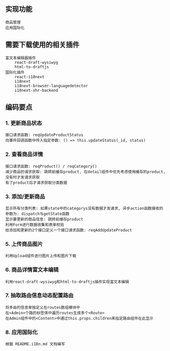 ## 实现功能
    商品管理
    应用国际化

## 需要下载使用的相关插件
    富文本编辑器插件
        react-draft-wysiwyg
        html-to-draftjs
    国际化插件
        react-i18next
        i18next
        i18next-browser-languagedetector
        i18next-xhr-backend

## 编码要点
### 1. 更新商品状态
    接口请求函数: reqUpdateProductStatus
    向事件回调函数中传入指定参数: () => this.updateStatus(_id, status)

### 2. 查看商品详情
    接口请求函数: reqProduct() / reqCategory()
    减少商品的请求获取: 跳转前缓存product, 在detail组件中优先考虑使用缓存的product, 没有时才发请求获取
    有了product后才请求获取分类数据

### 3. 添加/更新商品
    显示所有分类列表: 如果state中的categorys没有数据才发请求, 异步action函数接收的参数为: dispatch与getState函数
    显示要更新的商品信息: 跳转前缓存product
    利用Form进行数据收集和表单校验
    给添加和更新的2个接口定义一个接口请求函数: reqAddUpdateProduct

### 5. 上传商品图片
    利用Upload组件进行图片上传和图片下载

### 6. 商品详情富文本编辑
    利用react-draft-wysiwyg和html-to-draftjs插件实现富文本编辑

### 7. 抽取路由信息动态配置路由
    将多由的信息单独定义在routes数组模块中
    在<Admin>个路的标签体中遍历routes生成多个<Route>
    在Admin组件中的<Content>中通过this.props.children来指定路由组件在此显示

### 8. 应用国际化
    根据 README.i18n.md 文档编写

